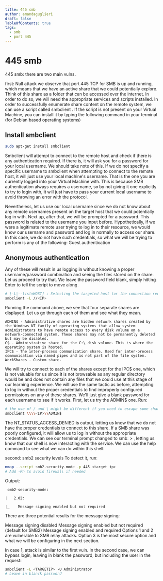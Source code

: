 ```yaml
---
title: 445 smb
author: amandaguglieri
draft: false
TableOfContents: true
tags:
  - smb
  - port 445
---
```


# 445 smb

445 smb: there are two main vulns.

first: Null attack
we observe that port 445 TCP for SMB is up and running, which means that we have an active share that we could potentially explore. Think of this share as a folder that can be accessed over the internet. In order to do so, we will need the appropriate services and scripts installed.
In order to successfully enumerate share content on the remote system, we can use a script called smbclient . If the script is not present on your Virtual Machine, you can install it by typing the following command in your terminal (for Debian based operating systems)

## Install smbclient

```bash
sudo apt-get install smbclient
```
Smbclient will attempt to connect to the remote host and check if there is any authentication required. If there is, it will ask you for a password for your local username. We should take note of this. If we do not specify a specific username to smbclient when attempting to connect to the remote host, it will just use your local machine's username. That is the one you are currently logged into your Virtual Machine with. This is because SMB authentication always requires a username, so by not giving it one explicitly to try to login with, it will just have to pass your current local username to avoid throwing an error with the protocol. 

Nevertheless, let us use our local username since we do not know about any remote usernames present on the target host that we could potentially log in with. Next up, after that, we will be prompted for a password. This password is related to the username you input before. Hypothetically, if we were a legitimate remote user trying to log in to their resource, we would know our username and password and log in normally to access our share. In this case, we do not have such credentials, so what we will be trying to perform is any of the following:
Guest authentication

## Anonymous authentication

Any of these will result in us logging in without knowing a proper username/password combination and seeing the files stored on the share. Let us proceed to try that. We leave the password field blank, simply hitting Enter to tell the script to move along.

```bash
# [-L|--list=HOST] : Selecting the targeted host for the connection request.
smbclient -L //<IP>
```

Running the command above, we see that four separate shares are displayed. Let us go through each of them and see what they mean.

```
ADMIN$ - Administrative shares are hidden network shares created by the Windows NT family of operating systems that allow system administrators to have remote access to every disk volume on a network-connected system. These shares may not be permanently deleted but may be disabled.
C$ - Administrative share for the C:\ disk volume. This is where the operating system is hosted.
IPC$ - The inter-process communication share. Used for inter-process communication via named pipes and is not part of the file system.
WorkShares - Custom share. 
```

We will try to connect to each of the shares except for the IPC$ one, which is not valuable for us since it is not browsable as any regular directory would be and does not contain any files that we could use at this stage of our learning experience. We will use the same tactic as before, attempting to log in without the proper credentials to find improperly configured permissions on any of these shares. We'll just give a blank password for each username to see if it works. First, let us try the ADMIN$ one. Run:

```bash
# the use of / and \ might be different if you need to escape some characters
smbclient \\\\<IP>\\ADMIN$
```

The NT_STATUS_ACCESS_DENIED is output, letting us know that we do not have the proper credentials to connect to this share. If a SMB share was poorly configured, it will allow us to log in without the appropriate credentials. We can see our terminal prompt changed to smb: \> , letting us know that our shell is now interacting with the service. We can use the help command to see what we can do within this shell.

second: smb2 security levels
To detect it, run:

```bash
nmap --script smb2-security-mode -p 445 <target ip>
# Add -Pn to avoid firewall if needed
```

Output: 

```
 smb2-security-mode:

|   2.02:

|_    Message signing enabled but not required
```

There are three potential results for the message signing:

Message signing disabled
Message signing enabled but not required (default for SMB2)
Message signing enabled and required
Options 1 and 2 are vulnerable to SMB relay attacks.  Option 3 is the most secure option and what we will be configuring in the next section.

In case 1, attack is similar to the first vuln. In the second case, we can bypass login, leaving in blank the password, but including the user in the request:

```bash
smbclient -L <TARGETIP> -U Administrator
# Leave in blanck password

```
